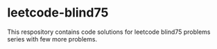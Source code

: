 # leetcode-blind75

This respository contains code solutions for leetcode blind75 problems series with few more problems.
